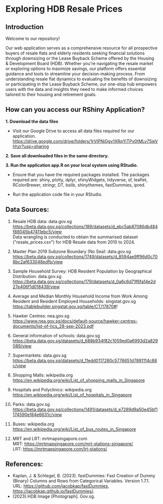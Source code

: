 # Exploring HDB Resale Prices 

## Introduction
Welcome to our repository!

Our web application serves as a comprehensive resource for all prospective buyers of resale flats and elderly residents seeking financial solutions through downsizing or the Lease Buyback Scheme offered by the Housing & Development Board (HDB). Whether you're navigating the resale market or exploring options to maximize savings, our platform offers essential guidance and tools to streamline your decision-making process. From understanding resale flat dynamics to evaluating the benefits of downsizing or participating in the Lease Buyback Scheme, our one-stop hub empowers users with the data and insights they need to make informed choices tailored to their housing and retirement goals.

## How can you access our RShiny Application?
**1. Download the data files**
* Visit our Google Drive to access all data files required for our application.
https://drive.google.com/drive/folders/1rVIPNjGgv1XRqYiTPv0tMLv75ieVhhzr?usp=sharing

**2. Save all downloaded files in the same directory.**

**3. Run the application app.R on your local system using RStudio.**
* Ensure that you have the required packages installed.
The packages required are: shiny, plotly, dplyr, shinyWidgets, tidyverse, sf, leaflet, RColorBrewer, stringr, DT, bslib, shinythemes, fastDummies, ipred.

* Run the application code file in your RStudio.
  

## Data Sources:
1. Resale HDB data: data.gov.sg <br>
https://beta.data.gov.sg/collections/189/datasets/d_ebc5ab87086db484f88045b47411ebc5/view <br> 
Data wrangling is conducted to obtain the summarised dataset ("resale_prices.csv") for HDB Resale data from 2010 to 2024.

2. Master Plan 2019 Subzone Boundary (No Sea): data.gov.sg <br>
https://beta.data.gov.sg/collections/1749/datasets/d_8594ae9ff96d0c708bc2af633048edfb/view

3. Sample Household Survey: HDB Resident Population by Geographical Distribution: data.gov.sg <br>
https://beta.data.gov.sg/collections/179/datasets/d_0a6c6d71f6fa14e2d27e406f1d018439/view

4. Average and Median Monthly Household Income from Work Among Resident and Resident Employed Households: singstat.gov.sg 
https://tablebuilder.singstat.gov.sg/table/CT/17870#!

6. Hawker Centres: nea.gov.sg <br>
https://www.nea.gov.sg/docs/default-source/hawker-centres-documents/list-of-hcs_28-sep-2023.pdf

7. General information of schools: data.gov.sg <br> 
https://beta.data.gov.sg/datasets/d_688b934f82c1059ed0a6993d2a829089/view 

8. Supermarkets: data.gov.sg <br> 
https://beta.data.gov.sg/datasets/d_11edd0117280c5776651d7891114c88c/view

9. Shopping Malls: wikipedia.org <br> 
https://en.wikipedia.org/wiki/List_of_shopping_malls_in_Singapore

10. Hospitals and Polyclinics: wikipedia.org <br> 
https://en.wikipedia.org/wiki/List_of_hospitals_in_Singapore 

11. Parks: data.gov.sg <br> 
https://beta.data.gov.sg/collections/1491/datasets/d_e7289d9a50e45bf1174590e184e6631c/view 

12. Buses: wikipedia.org <br> 
https://en.wikipedia.org/wiki/List_of_bus_routes_in_Singapore

13. MRT and LRT: mrtmapsingapore.com <br> 
MRT: https://mrtmapsingapore.com/mrt-stations-singapore/ <br> 
LRT:  https://mrtmapsingapore.com/lrt-stations/ 


## References: 
* Kaplan, J. & Schlegel, B. (2023). fastDummies: Fast Creation of Dummy (Binary) Columns and Rows from Categorical Variables. Version 1.7.1. URL: https://github.com/jacobkap/fastDummies, https://jacobkap.github.io/fastDummies/.
* (2023).HDB Image [Photograph]. Gov.sg. 

